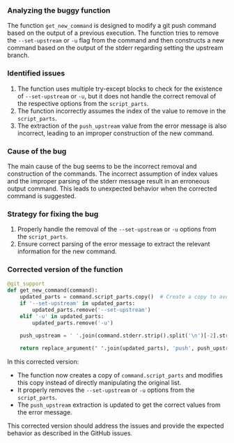 ### Analyzing the buggy function

The function `get_new_command` is designed to modify a git push command based on the output of a previous execution. The function tries to remove the `--set-upstream` or `-u` flag from the command and then constructs a new command based on the output of the stderr regarding setting the upstream branch.

### Identified issues
1. The function uses multiple try-except blocks to check for the existence of `--set-upstream` or `-u`, but it does not handle the correct removal of the respective options from the `script_parts`.
2. The function incorrectly assumes the index of the value to remove in the `script_parts`.
3. The extraction of the `push_upstream` value from the error message is also incorrect, leading to an improper construction of the new command.

### Cause of the bug
The main cause of the bug seems to be the incorrect removal and construction of the commands. The incorrect assumption of index values and the improper parsing of the stderr message result in an erroneous output command. This leads to unexpected behavior when the corrected command is suggested.

### Strategy for fixing the bug
1. Properly handle the removal of the `--set-upstream` or `-u` options from the `script_parts`.
2. Ensure correct parsing of the error message to extract the relevant information for the new command.

### Corrected version of the function
```python
@git_support
def get_new_command(command):
    updated_parts = command.script_parts.copy()  # Create a copy to avoid modifying original list
    if '--set-upstream' in updated_parts:
        updated_parts.remove('--set-upstream')
    elif '-u' in updated_parts:
        updated_parts.remove('-u')

    push_upstream = ' '.join(command.stderr.strip().split('\n')[-2].strip().partition('git ')[2].split()[1:])
    
    return replace_argument(" ".join(updated_parts), 'push', push_upstream)
``` 

In this corrected version:
- The function now creates a copy of `command.script_parts` and modifies this copy instead of directly manipulating the original list.
- It properly removes the `--set-upstream` or `-u` options from the `script_parts`.
- The `push_upstream` extraction is updated to get the correct values from the error message.

This corrected version should address the issues and provide the expected behavior as described in the GitHub issues.